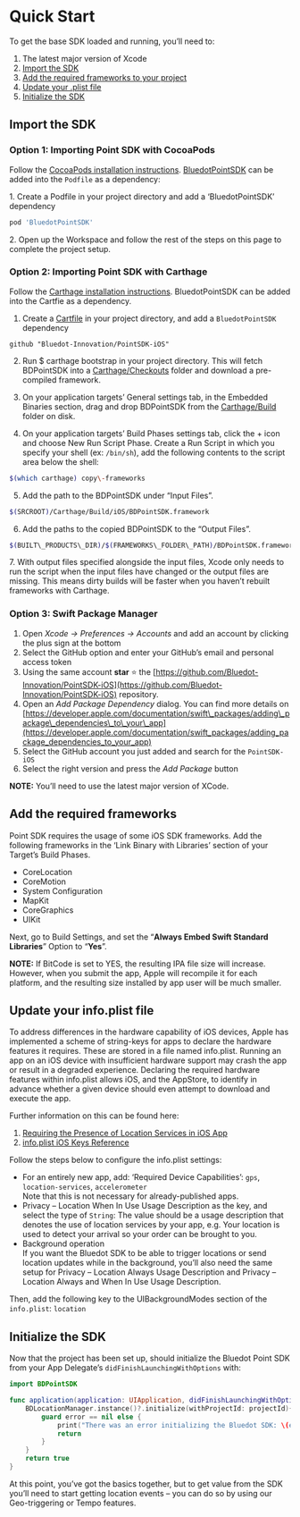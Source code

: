 Quick Start
=================

To get the base SDK loaded and running, you’ll need to:

1.  The latest major version of Xcode
2.  [Import the SDK](https://docs.bluedot.io/ios-sdk/ios-quick-start#import-sdk)
3.  [Add the required frameworks to your project](https://docs.bluedot.io/ios-sdk/ios-quick-start#add-frameworks)
4.  [Update your .plist file](https://docs.bluedot.io/ios-sdk/ios-quick-start#update-info-plist)
5.  [Initialize the SDK](https://docs.bluedot.io/ios-sdk/ios-quick-start#initialize-sdk)

Import the SDK
--------------

### Option 1: Importing Point SDK with CocoaPods

Follow the [CocoaPods installation instructions](https://guides.cocoapods.org/using/using-cocoapods.html). [BluedotPointSDK](https://cocoapods.org/pods/BluedotPointSDK) can be added into the `Podfile` as a dependency:

1. Create a Podfile in your project directory and add a ‘BluedotPointSDK’ dependency

```sh
pod 'BluedotPointSDK'
```
2. Open up the Workspace and follow the rest of the steps on this page to complete the project setup.

### Option 2: Importing Point SDK with Carthage

Follow the [Carthage installation instructions](https://github.com/Carthage/Carthage#installing-carthage). BluedotPointSDK can be added into the Cartfie as a dependency.

1. Create a [Cartfile](https://github.com/Carthage/Carthage/blob/master/Documentation/Artifacts.md#cartfile) in your project directory, and add a `BluedotPointSDK` dependency

```
github "Bluedot-Innovation/PointSDK-iOS"
```

2. Run $ carthage bootstrap in your project directory. This will fetch BDPointSDK into a [Carthage/Checkouts](https://github.com/Carthage/Carthage/blob/master/Documentation/Artifacts.md#carthagecheckouts) folder and download a pre-compiled framework.

3. On your application targets’ General settings tab, in the Embedded Binaries section, drag and drop BDPointSDK from the [Carthage/Build](https://github.com/Carthage/Carthage/blob/master/Documentation/Artifacts.md#carthagebuild) folder on disk.

4. On your application targets’ Build Phases settings tab, click the + icon and choose New Run Script Phase. Create a Run Script in which you specify your shell (ex: `/bin/sh`), add the following contents to the script area below the shell:

```sh
$(which carthage) copy\-frameworks
```

5. Add the path to the BDPointSDK under “Input Files”.

```sh
$(SRCROOT)/Carthage/Build/iOS/BDPointSDK.framework
```

6. Add the paths to the copied BDPointSDK to the “Output Files”.
```sh
$(BUILT\_PRODUCTS\_DIR)/$(FRAMEWORKS\_FOLDER\_PATH)/BDPointSDK.framework
```

7\. With output files specified alongside the input files, Xcode only needs to run the script when the input files have changed or the output files are missing. This means dirty builds will be faster when you haven’t rebuilt frameworks with Carthage.

### Option 3: Swift Package Manager

1.  Open _Xcode -> Preferences -> Accounts_ and add an account by clicking the plus sign at the bottom
2.  Select the GitHub option and enter your GitHub’s email and personal access token
3.  Using the same account **star** ⭐️ the [https://github.com/Bluedot-Innovation/PointSDK-iOS](https://github.com/Bluedot-Innovation/PointSDK-iOS) repository.
4.  Open an _Add Package Dependency_ dialog. You can find more details on [https://developer.apple.com/documentation/swift\_packages/adding\_package\_dependencies\_to\_your\_app](https://developer.apple.com/documentation/swift_packages/adding_package_dependencies_to_your_app)
5.  Select the GitHub account you just added and search for the `PointSDK-iOS`
6.  Select the right version and press the _Add Package_ button

**NOTE:** You’ll need to use the latest major version of XCode.

Add the required frameworks
---------------------------

Point SDK requires the usage of some iOS SDK frameworks. Add the following frameworks in the ‘Link Binary with Libraries’ section of your Target’s Build Phases.

*   CoreLocation
*   CoreMotion
*   System Configuration
*   MapKit
*   CoreGraphics
*   UIKit

Next, go to Build Settings, and set the “**Always Embed Swift Standard Libraries**” Option to “**Yes**”.

**NOTE:** If BitCode is set to YES, the resulting IPA file size will increase. However, when you submit the app, Apple will recompile it for each platform, and the resulting size installed by app user will be much smaller.

Update your info.plist file
---------------------------

To address differences in the hardware capability of iOS devices, Apple has implemented a scheme of string-keys for apps to declare the hardware features it requires. These are stored in a file named info.plist. Running an app on an iOS device with insufficient hardware support may crash the app or result in a degraded experience. Declaring the required hardware features within info.plist allows iOS, and the AppStore, to identify in advance whether a given device should even attempt to download and execute the app.

Further information on this can be found here:

1.  [Requiring the Presence of Location Services in iOS App](https://developer.apple.com/library/ios/documentation/userexperience/conceptual/LocationAwarenessPG/CoreLocation/CoreLocation.html)
2.  [info.plist iOS Keys Reference](https://developer.apple.com/library/ios/documentation/General/Reference/InfoPlistKeyReference/Articles/iPhoneOSKeys.html#//apple_ref/doc/uid/TP40009252-SW1)

Follow the steps below to configure the info.plist settings:

*   For an entirely new app, add: ‘Required Device Capabilities’: `gps`, `location-services`, `accelerometer`  
    Note that this is not necessary for already-published apps.
*   Privacy – Location When In Use Usage Description as the key, and select the type of `String`: The value should be a usage description that denotes the use of location services by your app, e.g. Your location is used to detect your arrival so your order can be brought to you.
*   Background operation  
    If you want the Bluedot SDK to be able to trigger locations or send location updates while in the background, you’ll also need the same setup for Privacy – Location Always Usage Description and Privacy – Location Always and When In Use Usage Description.

Then, add the following key to the UIBackgroundModes section of the `info.plist`: `location`

Initialize the SDK
------------------

Now that the project has been set up, should initialize the Bluedot Point SDK from your App Delegate’s `didFinishLaunchingWithOptions` with:

```swift
import BDPointSDK

func application(application: UIApplication, didFinishLaunchingWithOptions launchOptions: [NSObject: AnyObject]?) -> Bool {
    BDLocationManager.instance()?.initialize(withProjectId: projectId){ error in 
        guard error == nil else {
            print("There was an error initializing the Bluedot SDK: \(error.localizedDescription)")
            return
        }
    }
    return true
}
```

At this point, you’ve got the basics together, but to get value from the SDK you’ll need to start getting location events – you can do so by using our Geo-triggering or Tempo features.